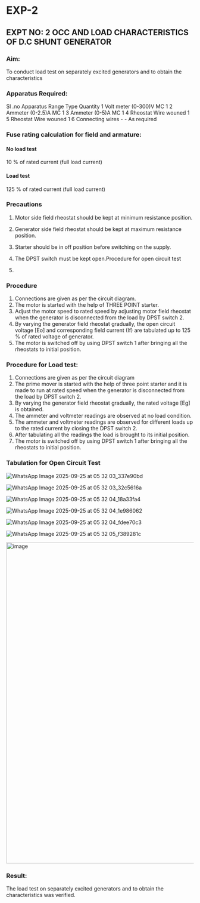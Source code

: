 # EXP-2
## EXPT NO: 2 OCC AND LOAD CHARACTERISTICS OF D.C SHUNT GENERATOR

### Aim:
To conduct load test on separately excited generators and to obtain the characteristics

### Apparatus Required:

Sl .no	Apparatus	Range	Type	Quantity
1	Volt meter	(0-300)V	MC	1
2	Ammeter	(0-2.5)A	MC	1
3	Ammeter	(0-5)A	MC	1
4	Rheostat		Wire wouned	1
5	Rheostat		Wire wouned	1
6	Connecting wires	-	-	As required

### Fuse rating calculation for field and armature:

#### No load test

10 % of rated current (full load current)

#### Load test

125 % of rated current (full load current)

### Precautions

1.   Motor side field rheostat should be kept at minimum resistance position.
2.   Generator side field rheostat should be kept at maximum resistance position.
3.   Starter should be in off position before switching on the supply.
4.   The DPST switch must be kept open.Procedure for open circuit test

5.   
### Procedure
1.   Connections are given as per the circuit diagram.
2.   The motor is started with the help of THREE POINT starter.
3.   Adjust the motor speed to rated speed by adjusting motor field rheostat when the generator is disconnected from the load by DPST switch 2.
4.   By  varying  the  generator  field  rheostat  gradually,  the  open  circuit  voltage  [Eo]  and corresponding field current (If) are tabulated up to 125 % of rated voltage of generator.
5.   The motor is switched off by using DPST switch 1 after bringing all the rheostats to initial position.

### Procedure for Load test:

1.   Connections are given as per the circuit diagram
2.   The prime mover is started with the help of three point starter and it is made to run at rated speed when the generator is disconnected from the load by DPST switch 2.
3.   By varying the generator field rheostat gradually, the rated voltage [Eg] is obtained.
4.   The ammeter and voltmeter readings are observed at no load condition.
5.   The ammeter and voltmeter readings are observed for different loads up to the rated current by closing the DPST switch 2.
6.   After tabulating all the readings the load is brought to its initial position.
7.   The motor is switched off by using DPST switch 1 after bringing all the rheostats to initial position.

### Tabulation for Open Circuit Test

![WhatsApp Image 2025-09-25 at 05 32 03_337e90bd](https://github.com/user-attachments/assets/c79ad59c-5656-4709-a905-3a84f6b371cd)

![WhatsApp Image 2025-09-25 at 05 32 03_32c5616a](https://github.com/user-attachments/assets/2e466a69-820a-46d8-abc7-557e691400d2)

![WhatsApp Image 2025-09-25 at 05 32 04_18a33fa4](https://github.com/user-attachments/assets/b0b3380d-33d2-4c90-ba75-0b7ce677f274)

![WhatsApp Image 2025-09-25 at 05 32 04_1e986062](https://github.com/user-attachments/assets/7bc23805-070c-4c3b-a5a5-bd116d931b5c)

![WhatsApp Image 2025-09-25 at 05 32 04_fdee70c3](https://github.com/user-attachments/assets/9d4d394a-790a-4b00-addc-6e28af84d08e)

![WhatsApp Image 2025-09-25 at 05 32 05_f389281c](https://github.com/user-attachments/assets/f4ba06e6-891c-409c-9c93-aedd0e61e43f)

<img width="958" height="861" alt="image" src="https://github.com/user-attachments/assets/6c889ce7-d3e6-4c0a-9759-07a889d0a156" />






 
### Result:
The load test on separately excited generators and to obtain the characteristics was verified.
